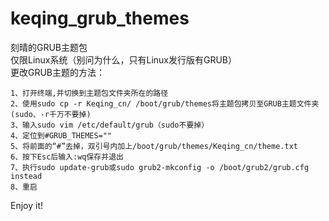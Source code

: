 # keqing_grub_themes
刻晴的GRUB主题包\
仅限Linux系统（别问为什么，只有Linux发行版有GRUB）\
更改GRUB主题的方法：
```
1、打开终端,并切换到主题包文件夹所在的路径
2、使用sudo cp -r Keqing_cn/ /boot/grub/themes将主题包拷贝至GRUB主题文件夹(sudo、-r千万不要掉)
3、输入sudo vim /etc/default/grub（sudo不要掉）
4、定位到#GRUB_THEMES=""
5、将前面的“#”去掉，双引号内加上/boot/grub/themes/Keqing_cn/theme.txt
6、按下Esc后输入:wq保存并退出
7、执行sudo update-grub或sudo grub2-mkconfig -o /boot/grub2/grub.cfg instead
8、重启
```
Enjoy it!
